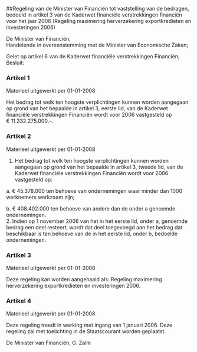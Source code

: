 <meta http-equiv='Content-Type' content='text/html; charset=utf-8' />

##Regeling van de Minister van Financiën tot vaststelling van de bedragen, bedoeld in artikel 3 van de Kaderwet financiële verstrekkingen financiën voor het jaar 2006 (Regeling maximering herverzekering exportkredieten en investeringen 2006)

De Minister van Financiën,  
Handelende in overeenstemming met de Minister van Economische Zaken;

Gelet op artikel 6 van de Kaderwet financiële verstrekkingen Financiën;
Besluit:    

### Artikel  1  
Materieel uitgewerkt per 01-01-2008 

Het bedrag tot welk ten hoogste verplichtingen kunnen worden aangegaan op grond van het bepaalde in artikel 3, eerste lid, van de Kaderwet financiële verstrekkingen Financiën wordt voor 2006 vastgesteld op € 11.332.275.000,–. 

### Artikel  2  
Materieel uitgewerkt per 01-01-2008 

1.  Het bedrag tot welk ten hoogste verplichtingen kunnen worden aangegaan op grond van het bepaalde in artikel 3, tweede lid, van de Kaderwet financiële verstrekkingen Financiën wordt voor 2006 vastgesteld op: 

a. € 45.378.000 ten behoeve van ondernemingen waar minder dan 1000 werknemers werkzaam zijn;  

b. € 408.402.000 ten behoeve van andere dan de onder a genoemde ondernemingen.     
2.  Indien op 1 november 2006 van het in het eerste lid, onder a, genoemde bedrag een deel resteert, wordt dat deel toegevoegd aan het bedrag dat beschikbaar is ten behoeve van de in het eerste lid, onder b, bedoelde ondernemingen.  

### Artikel  3  
Materieel uitgewerkt per 01-01-2008 

Deze regeling kan worden aangehaald als: Regeling maximering herverzekering exportkredieten en investeringen 2006. 

### Artikel  4  
Materieel uitgewerkt per 01-01-2008 

Deze regeling treedt in werking met ingang van 1 januari 2006. 
Deze regeling zal met toelichting in de Staatscourant worden geplaatst.  

De 
Minister van Financiën, 
G. Zalm     
